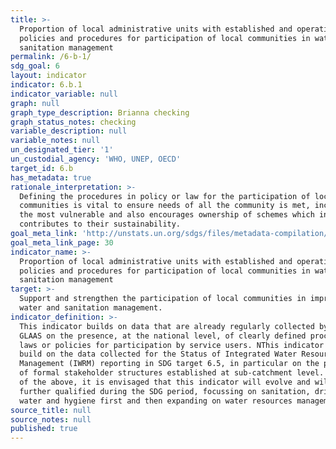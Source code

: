 ```yaml
---
title: >-
  Proportion of local administrative units with established and operational
  policies and procedures for participation of local communities in water and
  sanitation management
permalink: /6-b-1/
sdg_goal: 6
layout: indicator
indicator: 6.b.1
indicator_variable: null
graph: null
graph_type_description: Brianna checking
graph_status_notes: checking
variable_description: null
variable_notes: null
un_designated_tier: '1'
un_custodial_agency: 'WHO, UNEP, OECD'
target_id: 6.b
has_metadata: true
rationale_interpretation: >-
  Defining the procedures in policy or law for the participation of local
  communities is vital to ensure needs of all the community is met, including
  the most vulnerable and also encourages ownership of schemes which in turn
  contributes to their sustainability.
goal_meta_link: 'http://unstats.un.org/sdgs/files/metadata-compilation/Metadata-Goal-6.pdf'
goal_meta_link_page: 30
indicator_name: >-
  Proportion of local administrative units with established and operational
  policies and procedures for participation of local communities in water and
  sanitation management
target: >-
  Support and strengthen the participation of local communities in improving
  water and sanitation management.
indicator_definition: >-
  This indicator builds on data that are already regularly collected by UN-Water
  GLAAS on the presence, at the national level, of clearly defined procedures in
  laws or policies for participation by service users. NThis indicator will also
  build on the data collected for the Status of Integrated Water Resources
  Management (IWRM) reporting in SDG target 6.5, in particular on the presence
  of formal stakeholder structures established at sub-catchment level. Because
  of the above, it is envisaged that this indicator will evolve and will be
  further qualified during the SDG period, focussing on sanitation, drinking
  water and hygiene first and then expanding on water resources management.
source_title: null
source_notes: null
published: true
---
```

